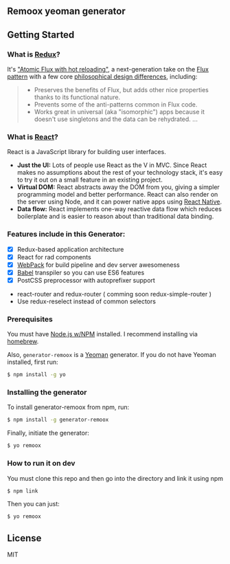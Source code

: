 ## Remoox yeoman generator

## Getting Started

### What is [Redux](https://github.com/gaearon/redux)?

It's ["Atomic Flux with hot reloading"](http://youtube.com/watch?v=xsSnOQynTHs), a next-generation take on the [Flux pattern](http://facebook.github.io/flux/) with a few core [philosophical design differences](https://github.com/gaearon/redux#philosophy--design-goals), including:

> * Preserves the benefits of Flux, but adds other nice properties thanks to its functional nature.
> * Prevents some of the anti-patterns common in Flux code.
> * Works great in universal (aka "isomorphic") apps because it doesn't use singletons and the data can be rehydrated.
...

### What is [React](https://github.com/facebook/react)?

React is a JavaScript library for building user interfaces.

* **Just the UI:** Lots of people use React as the V in MVC. Since React makes no assumptions about the rest of your technology stack, it's easy to try it out on a small feature in an existing project.
* **Virtual DOM:** React abstracts away the DOM from you, giving a simpler programming model and better performance. React can also render on the server using Node, and it can power native apps using [React Native](https://facebook.github.io/react-native/).
* **Data flow:** React implements one-way reactive data flow which reduces boilerplate and is easier to reason about than traditional data binding.


### Features include in this Generator:
- [x] Redux-based application architecture
- [x] React for rad components
- [x] [WebPack](http://webpack.github.io/) for build pipeline and dev server awesomeness
- [x] [Babel](https://babeljs.io/) transpiler so you can use ES6 features
- [x] PostCSS preprocessor with autoprefixer support
- react-router and redux-router ( comming soon redux-simple-router )
- Use redux-reselect instead of common selectors

### Prerequisites

You must have [Node.js w/NPM](http://nodejs.org/) installed. I recommend installing via [homebrew](http://brew.sh/).

Also, `generator-remoox` is a [Yeoman](http://yeoman.io/) generator. If you do not have Yeoman installed, first run:

```bash
$ npm install -g yo
```

### Installing the generator

To install generator-remoox from npm, run:

```bash
$ npm install -g generator-remoox
```

Finally, initiate the generator:

```bash
$ yo remoox
```

### How to run it on dev

You must clone this repo and then go into the directory and link it using npm

```bash
$ npm link
```

Then you can just:

```bash
$ yo remoox
```



## License

MIT
